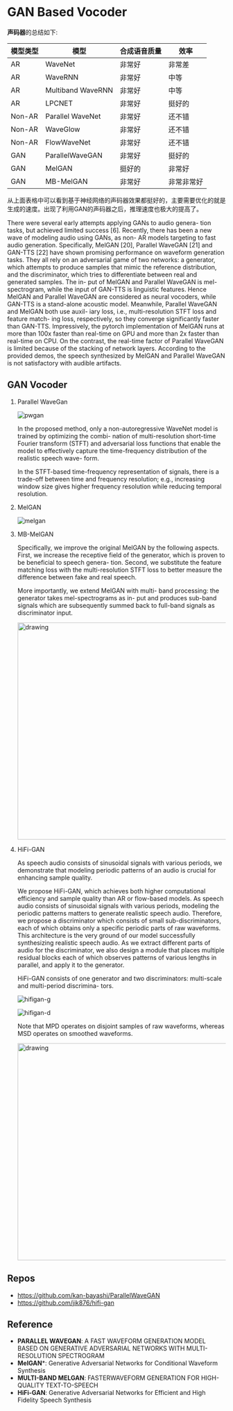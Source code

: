 # GAN Based Vocoder

**声码器**的总结如下:

| **模型类型** | **模型**          | **合成语音质量** | **效率**   |
| ------------ | ----------------- | ---------------- | ---------- |
| AR           | WaveNet           | 非常好           | 非常差     |
| AR           | WaveRNN           | 非常好           | 中等       |
| AR           | Multiband WaveRNN | 非常好           | 中等       |
| AR           | LPCNET            | 非常好           | 挺好的     |
| Non-AR       | Parallel WaveNet  | 非常好           | 还不错     |
| Non-AR       | WaveGlow          | 非常好           | 还不错     |
| Non-AR       | FlowWaveNet       | 非常好           | 还不错     |
| GAN          | ParallelWaveGAN   | 非常好           | 挺好的     |
| GAN          | MelGAN            | 挺好的           | 非常好     |
| GAN          | MB-MelGAN         | 非常好           | 非常非常好 |

从上面表格中可以看到基于神经网络的声码器效果都挺好的，主要需要优化的就是生成的速度。出现了利用GAN的声码器之后，推理速度也极大的提高了。

There were several early attempts applying GANs to audio genera- tion tasks, but achieved limited success [6]. Recently, there has been a new wave of modeling audio using GANs, as non- AR models targeting to fast audio generation. Specifically, MelGAN [20], Parallel WaveGAN [21] and GAN-TTS [22] have shown promising performance on waveform generation tasks. They all rely on an adversarial game of two networks: a generator, which attempts to produce samples that mimic the reference distribution, and the discriminator, which tries to differentiate between real and generated samples. The in- put of MelGAN and Parallel WaveGAN is mel-spectrogram, while the input of GAN-TTS is linguistic features. Hence MelGAN and Parallel WaveGAN are considered as neural vocoders, while GAN-TTS is a stand-alone acoustic model. Meanwhile, Parallel WaveGAN and MelGAN both use auxil- iary loss, i.e., multi-resolution STFT loss and feature match- ing loss, respectively, so they converge significantly faster than GAN-TTS. Impressively, the pytorch implementation of MelGAN runs at more than 100x faster than real-time on GPU and more than 2x faster than real-time on CPU. On the contrast, the real-time factor of Parallel WaveGAN is limited because of the stacking of network layers. According to the provided demos, the speech synthesized by MelGAN and Parallel WaveGAN is not satisfactory with audible artifacts.

## GAN Vocoder

1. Parallel WaveGan

   ![pwgan](../../_static/pwgan.png)

   In the proposed method, only a non-autoregressive WaveNet model is trained by optimizing the combi- nation of multi-resolution short-time Fourier transform (STFT) and adversarial loss functions that enable the model to effectively capture the time-frequency distribution of the realistic speech wave- form. 

   In the STFT-based time-frequency representation of signals, there is a trade-off between time and frequency resolution; e.g., increasing window size gives higher frequency resolution while reducing temporal resolution.

2. MelGAN

   ![melgan](../../_static/melgan.png)

3. MB-MelGAN

   Specifically, we improve the original MelGAN by the following aspects. First, we increase the receptive field of the generator, which is proven to be beneficial to speech genera- tion. Second, we substitute the feature matching loss with the multi-resolution STFT loss to better measure the difference between fake and real speech.

   More importantly, we extend MelGAN with multi- band processing: the generator takes mel-spectrograms as in- put and produces sub-band signals which are subsequently summed back to full-band signals as discriminator input. 

   <img src="../../_static/mbmelgan.png" alt="drawing" height="500" width="500"/>

4. HiFi-GAN

   As speech audio consists of sinusoidal signals with various periods, we demonstrate that modeling periodic patterns of an audio is crucial for enhancing sample quality.

   We propose HiFi-GAN, which achieves both higher computational efficiency and sample quality than AR or flow-based models. As speech audio consists of sinusoidal signals with various periods, modeling the periodic patterns matters to generate realistic speech audio. Therefore, we propose a discriminator which consists of small sub-discriminators, each of which obtains only a specific periodic parts of raw waveforms. This architecture is the very ground of our model successfully synthesizing realistic speech audio. As we extract different parts of audio for the discriminator, we also design a module that places multiple residual blocks each of which observes patterns of various lengths in parallel, and apply it to the generator.

   HiFi-GAN consists of one generator and two discriminators: multi-scale and multi-period discrimina- tors. 

   ![hifigan-g](../../_static/hifigan-g.png)

   ![hifigan-d](../../_static/hifigan-d.png)

   Note that MPD operates on disjoint samples of raw waveforms, whereas MSD operates on smoothed waveforms.

   <img src="../../_static/hifigan-detial.png" alt="drawing" height="500" width="600"/>

## Repos

* https://github.com/kan-bayashi/ParallelWaveGAN
* https://github.com/jik876/hifi-gan

## Reference

* **PARALLEL WAVEGAN**: A FAST WAVEFORM GENERATION MODEL BASED ON GENERATIVE ADVERSARIAL NETWORKS WITH MULTI-RESOLUTION SPECTROGRAM
* **MelGAN***: Generative Adversarial Networks for Conditional Waveform Synthesis
* **MULTI-BAND MELGAN**: FASTERWAVEFORM GENERATION FOR HIGH-QUALITY TEXT-TO-SPEECH
* **HiFi-GAN**: Generative Adversarial Networks for Efficient and High Fidelity Speech Synthesis

